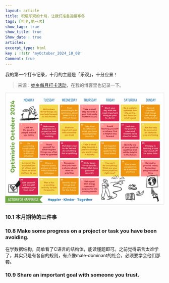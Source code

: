 ```yaml
---
layout: article
title: 积极乐观的十月，让我们准备迎接寒冬
tags: [打卡,第一次]
show_tags: true
show_title: true
Show_date : true
articles:
excerpt_type: html
key : !!str 'myOctober_2024_10_08'
Comment: true
---
```


我的第一个打卡记录，十月的主题是「乐观」，十分应景！    

> 来源：[她乡每月打卡活动](https://forum.womenoverseas.com/t/topic/55588)，在我的博客里也记录一下。

![October](https://github.com/zhimiao39/coconutss.github.io/raw/main/image/october.jpg)



### 10.1 本月期待的三件事

### 10.8 Make some progress on a project or task you have been avoiding.

在学数据结构，简单看了C语言的结构体，能读懂题即可。之前觉得语言太难学了，其实只是有各自的规则，有点像male-dominant的社会，必须要学会他们那套。

### 10.9 Share an important goal with someone you trust.


